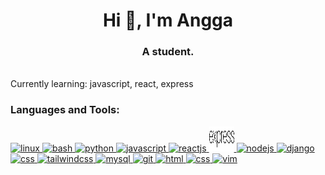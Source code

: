 <h1 align="center">Hi 👋, I'm Angga</h1>
<h3 align="center">A student.</h3>
<br>
Currently learning: javascript, react, express
<br>

<h3 align="left">Languages and Tools:</h3>
<p align="left">
    <a href="https://www.linux.org/" target="_blank" rel="noreferrer"> <img src="https://raw.githubusercontent.com/rahuldkjain/github-profile-readme-generator/master/src/images/icons/Other/linux.svg" alt="linux" width="40" height="40"/>
    </a>
    <a href="https://www.gnu.org/software/bash/" target="_blank" rel="noreferrer"> <img src="https://upload.wikimedia.org/wikipedia/commons/thumb/4/4b/Bash_Logo_Colored.svg/512px-Bash_Logo_Colored.svg.png?20180723054350" alt="bash" width="40" height="40"/>
    </a>
    <a href="https://www.python.org/" target="_blank" rel="noreferrer"> <img src="https://raw.githubusercontent.com/rahuldkjain/github-profile-readme-generator/master/src/images/icons/ProgrammingLanguages/python.svg" alt="python" width="40" height="40"/>
    </a>
    <a href="https://www.javascript.com/" target="_blank" rel="noreferrer"> <img src="https://raw.githubusercontent.com/rahuldkjain/github-profile-readme-generator/master/src/images/icons/ProgrammingLanguages/javascript.svg" alt="javascript" width="40" height="40"/>
    </a>
    <a href="https://www.reactjs.org/" target="_blank" rel="noreferrer"> <img src="https://raw.githubusercontent.com/rahuldkjain/github-profile-readme-generator/master/src/images/icons/FrontendDevelopment/reactjs.svg" alt="reactjs" width="40" height="40"/>
    </a>
     <a href="https://http://expressjs.com/" target="_blank" rel="noreferrer"> <img src="https://raw.githubusercontent.com/rahuldkjain/github-profile-readme-generator/master/src/images/icons/BackendDevelopment/express.svg" alt="expressjs" width="40" height="40"/>
    </a>
         <a href="https://http://nodejs.org/" target="_blank" rel="noreferrer"> <img src="https://raw.githubusercontent.com/rahuldkjain/github-profile-readme-generator/master/src/images/icons/BackendDevelopment/nodejs.svg" alt="nodejs" width="40" height="40"/>
    </a>
    <a href="https://www.djangoproject.com" target="_blank" rel="noreferrer"> <img src="https://cdn.worldvectorlogo.com/logos/django.svg" alt="django" width="40" height="40"/>
    </a>
    <a href="https://requests.readthedocs.io/en/latest/" target="_blank" rel="noreferrer"> <img src="https://upload.wikimedia.org/wikipedia/commons/a/aa/Requests_Python_Logo.png" alt="css" width="40" height="40"/>
    </a>
    <a href="https://www.tailwindcss.com" target="_blank" rel="noreferrer"> <img src="https://raw.githubusercontent.com/rahuldkjain/github-profile-readme-generator/master/src/images/icons/FrontendDevelopment/tailwind.svg" alt="tailwindcss" width="40" height="40"/>
    </a>
    <a href="https://www.mysql.com" target="_blank" rel="noreferrer"> <img src="https://raw.githubusercontent.com/rahuldkjain/github-profile-readme-generator/master/src/images/icons/Database/mysql.svg" alt="mysql" width="40" height="40"/>
    </a>
    <a href="https://www.git-scm.com" target="_blank" rel="noreferrer"> <img src="https://raw.githubusercontent.com/rahuldkjain/github-profile-readme-generator/master/src/images/icons/Other/git.svg" alt="git" width="40" height="40"/>
    </a>
    <a href="https://www.w3.org/html/" target="_blank" rel="noreferrer"> <img src="https://raw.githubusercontent.com/rahuldkjain/github-profile-readme-generator/master/src/images/icons/FrontendDevelopment/html.svg" alt="html" width="40" height="40"/>
    </a>
    <a href="https://www.w3.org/css/" target="_blank" rel="noreferrer"> <img src="https://raw.githubusercontent.com/rahuldkjain/github-profile-readme-generator/master/src/images/icons/FrontendDevelopment/css.svg" alt="css" width="40" height="40"/>
    </a>
    <a href="https://www.vim.org/" target="_blank" rel="noreferrer"> <img src="https://upload.wikimedia.org/wikipedia/commons/thumb/9/9f/Vimlogo.svg/2044px-Vimlogo.svg.png" alt="vim" width="40" height="40"/>
</p>
